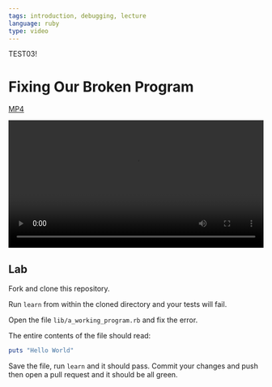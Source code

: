 ```yaml
---
tags: introduction, debugging, lecture
language: ruby
type: video
---
```



TEST03!

# Fixing Our Broken Program

[MP4](http://flatiron-videos.s3.amazonaws.com/ironboard/ruby/ruby-lecture-fixing-our-broken-program/ruby-lecture-fixing-our-broken-program.mp4)

<video controls width="100%">
  <source src="http://flatiron-videos.s3.amazonaws.com/ironboard/ruby/ruby-lecture-fixing-our-broken-program/ruby-lecture-fixing-our-broken-program.mp4" type="video/mp4" >
    Your browser does not support the video tag. We recommend using Chrome
</video>

## Lab

Fork and clone this repository. 

Run `learn` from within the cloned directory and your tests will fail.

Open the file `lib/a_working_program.rb` and fix the error.

The entire contents of the file should read:

```ruby
puts "Hello World"
```

Save the file, run `learn` and it should pass. Commit your changes and push then open a pull request and it should be all green.
